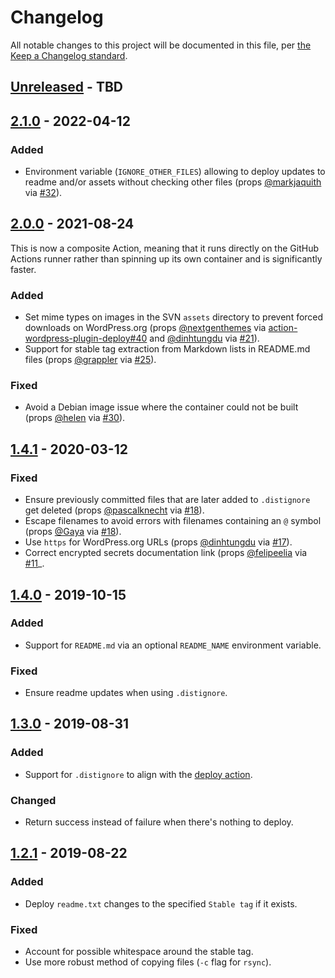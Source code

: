 # Changelog

All notable changes to this project will be documented in this file, per [the Keep a Changelog standard](http://keepachangelog.com/).

## [Unreleased] - TBD

## [2.1.0] - 2022-04-12
### Added
- Environment variable (`IGNORE_OTHER_FILES`) allowing to deploy updates to readme and/or assets without checking other files (props [@markjaquith](https://github.com/markjaquith) via [#32](https://github.com/10up/action-wordpress-plugin-asset-update/pull/32)).

## [2.0.0] - 2021-08-24
This is now a composite Action, meaning that it runs directly on the GitHub Actions runner rather than spinning up its own container and is significantly faster.

### Added
- Set mime types on images in the SVN `assets` directory to prevent forced downloads on WordPress.org (props [@nextgenthemes](https://github.com/nextgenthemes) via [action-wordpress-plugin-deploy#40](https://github.com/10up/action-wordpress-plugin-deploy/pull/40) and [@dinhtungdu](https://github.com/dinhtungdu) via [#21](https://github.com/10up/action-wordpress-plugin-asset-update/pull/21)).
- Support for stable tag extraction from Markdown lists in README.md files (props [@grappler](https://github.com/grappler) via [#25](https://github.com/10up/action-wordpress-plugin-asset-update/pull/25)).

### Fixed
- Avoid a Debian image issue where the container could not be built (props [@helen](https://github.com/helen) via [#30](https://github.com/10up/action-wordpress-plugin-asset-update/pull/30)).

## [1.4.1] - 2020-03-12
### Fixed
- Ensure previously committed files that are later added to `.distignore` get deleted (props [@pascalknecht](https://github.com/pascalknecht) via [#18](https://github.com/10up/action-wordpress-plugin-asset-update/pull/18)).
- Escape filenames to avoid errors with filenames containing an `@` symbol (props [@Gaya](https://github.com/Gaya) via [#18](https://github.com/10up/action-wordpress-plugin-asset-update/pull/18)).
- Use `https` for WordPress.org URLs (props [@dinhtungdu](https://github.com/dinhtungdu) via [#17](https://github.com/10up/action-wordpress-plugin-asset-update/pull/17)).
- Correct encrypted secrets documentation link (props [@felipeelia](https://github.com/felipeelia) via [#11](https://github.com/10up/action-wordpress-plugin-asset-update/pull/11)_.

## [1.4.0] - 2019-10-15
### Added
- Support for `README.md` via an optional `README_NAME` environment variable.

### Fixed
- Ensure readme updates when using `.distignore`.

## [1.3.0] - 2019-08-31
### Added
- Support for `.distignore` to align with the [deploy action](https://github.com/10up/action-wordpress-plugin-deploy/).

### Changed
- Return success instead of failure when there's nothing to deploy.

## [1.2.1] - 2019-08-22
### Added
- Deploy `readme.txt` changes to the specified `Stable tag` if it exists.

### Fixed
- Account for possible whitespace around the stable tag.
- Use more robust method of copying files (`-c` flag for `rsync`).

[Unreleased]: https://github.com/10up/action-wordpress-plugin-asset-update/compare/stable...develop
[2.1.0]: https://github.com/10up/action-wordpress-plugin-asset-update/compare/2.0.0...2.1.0
[2.0.0]: https://github.com/10up/action-wordpress-plugin-asset-update/compare/1.4.1...2.0.0
[1.4.1]: https://github.com/10up/action-wordpress-plugin-asset-update/compare/1.4.0...1.4.1
[1.4.0]: https://github.com/10up/action-wordpress-plugin-asset-update/compare/1.3.0...1.4.0
[1.3.0]: https://github.com/10up/action-wordpress-plugin-asset-update/compare/1.2.1...1.3.0
[1.2.1]: https://github.com/10up/action-wordpress-plugin-asset-update/compare/03e175e...d2b6608
